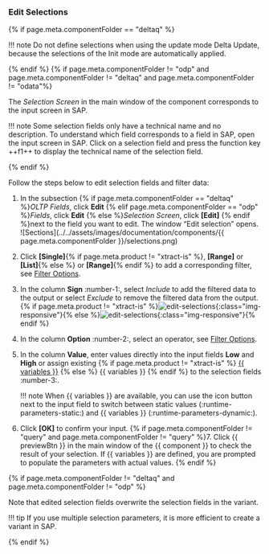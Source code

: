 
### Edit Selections

{% if page.meta.componentFolder == "deltaq" %}

!!! note
	Do not define selections when using the update mode Delta Update, because the selections of the Init mode are automatically applied.

{% endif %} 
{% if  page.meta.componentFolder != "odp" and page.meta.componentFolder != "deltaq" and page.meta.componentFolder != "odata"%}

The *Selection Screen* in the main window of the component corresponds to the input screen in SAP.

!!! note
	Some selection fields only have a technical name and no description. 
	To understand which field corresponds to a field in SAP, open the input screen in SAP. 
	Click on a selection field and press the function key ++f1++ to display the technical name of the selection field. 

{% endif %}

Follow the steps below to edit selection fields and filter data:

1. In the subsection {% if page.meta.componentFolder == "deltaq" %}*OLTP Fields*, click **Edit** {% elif page.meta.componentFolder == "odp" %}*Fields*, click **Edit** {% else %}*Selection Screen*, click **[Edit]** {% endif %}next to the field you want to edit. The window “Edit selection” opens.<br>
![Sections](../../assets/images/documentation/components/{{ page.meta.componentFolder }}/selections.png)
2. Click **[Single]**{% if page.meta.product != "xtract-is" %}, **[Range]** or **[List]**{% else %} or **[Range]**{% endif %} to add a corresponding filter, see [Filter Options](#available-filter-options).
3. In the column **Sign** :number-1:, select *Include* to add the filtered data to the output or select *Exclude* to remove the filtered data from the output.<br>
{% if page.meta.product != "xtract-is" %}![edit-selections](../../assets/images/documentation/components/edit-selections.png){:class="img-responsive"}{% else %}![edit-selections](../../assets/images/documentation/components/edit-selections-xis.png){:class="img-responsive"}{% endif %}
4. In the column **Option** :number-2:, select an operator, see [Filter Options](#filter-options). 
5. In the column **Value**, enter values directly into the input fields **Low** and **High** or assign existing {% if page.meta.product != "xtract-is" %} [{{ variables }}](edit-runtime-parameters.md) {% else %} {{ variables }} {% endif %} to the selection fields :number-3:.

	!!! note
		When {{ variables }} are available, you can use the icon button next to the input field to switch between static values (:runtime-parameters-static:) and {{ variables }} (:runtime-parameters-dynamic:).

6. Click **[OK]** to confirm your input. 
{% if page.meta.componentFolder != "query" and page.meta.componentFolder != "query" %}7. Click {{ previewBtn }} in the main window of the {{ component }} to check the result of your selection. 
If {{ variables }} are defined, you are prompted to populate the parameters with actual values.
{% endif %}

{% if page.meta.componentFolder != "deltaq" and page.meta.componentFolder != "odp" %}

Note that edited selection fields overwrite the selection fields in the variant. 

!!! tip
	If you use multiple selection parameters, it is more efficient to create a variant in SAP.

{% endif %}
